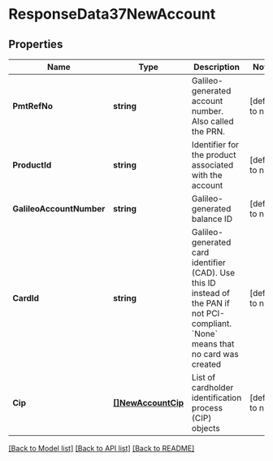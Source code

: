 # ResponseData37NewAccount

## Properties
Name | Type | Description | Notes
------------ | ------------- | ------------- | -------------
**PmtRefNo** | **string** | Galileo-generated account number. Also called the PRN. | [default to null]
**ProductId** | **string** | Identifier for the product associated with the account | [default to null]
**GalileoAccountNumber** | **string** | Galileo-generated balance ID | [default to null]
**CardId** | **string** | Galileo-generated card identifier (CAD). Use this ID instead of the PAN if not PCI-compliant. &#x60;None&#x60; means that no card was created | [default to null]
**Cip** | [**[]NewAccountCip**](NewAccount_cip.md) | List of cardholder identification process (CIP) objects | [default to null]

[[Back to Model list]](../README.md#documentation-for-models) [[Back to API list]](../README.md#documentation-for-api-endpoints) [[Back to README]](../README.md)


